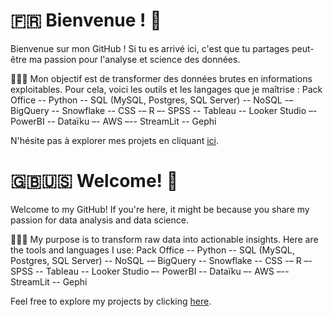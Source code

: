 
# 🇫🇷 Bienvenue ! 🤗

Bienvenue sur mon GitHub ! Si tu es arrivé ici, c'est que tu partages peut-être ma passion pour l'analyse et science des données.

👩🏻‍💻 Mon objectif est de transformer des données brutes en informations exploitables. Pour cela, voici les outils et les langages que je maîtrise :
Pack Office -- Python -- SQL (MySQL, Postgres, SQL Server) -- NoSQL -– BigQuery -- Snowflake -- CSS -– R –- SPSS -- Tableau -- Looker Studio –- PowerBI -- Dataïku –- AWS –-- StreamLit -- Gephi

N'hésite pas à explorer mes projets en cliquant [ici](https://github.com/sarahbdji/portfolio.git).


# 🇬🇧🇺🇸 Welcome! 🤗

Welcome to my GitHub! If you're here, it might be because you share my passion for data analysis and data science. 

👩🏻‍💻 My purpose is to transform raw data into actionable insights. Here are the tools and languages I use: Pack Office -- Python -- SQL (MySQL, Postgres, SQL Server) -- NoSQL -– BigQuery -- Snowflake -- CSS -– R –- SPSS -- Tableau -- Looker Studio –- PowerBI -- Dataïku –- AWS –-- StreamLit -- Gephi

Feel free to explore my projects by clicking [here](https://github.com/sarahbdji/portfolio.git).
